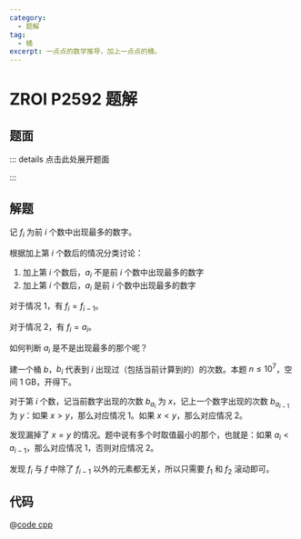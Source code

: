 ```yaml
---
category:
  - 题解
tag:
  - 桶
excerpt: 一点点的数学推导，加上一点点的桶。
---
```


# ZROI P2592 题解

## 题面

::: details 点击此处展开题面

<!-- @include: ../../source/ZR-2605/problem.md -->

:::

## 解题

记 $f_i$ 为前 $i$ 个数中出现最多的数字。

根据加上第 $i$ 个数后的情况分类讨论：

1. 加上第 $i$ 个数后，$a_i$ 不是前 $i$ 个数中出现最多的数字
2. 加上第 $i$ 个数后，$a_i$ 是前 $i$ 个数中出现最多的数字

对于情况 1，有 $f_i = f_{i - 1}$。

对于情况 2，有 $f_i = a_i$。

如何判断 $a_i$ 是不是出现最多的那个呢？

建一个桶 $b$，$b_i$ 代表到 $i$ 出现过（包括当前计算到的）的次数。本题 $n \leq 10^7$，空间 1 GB，开得下。

对于第 $i$ 个数，记当前数字出现的次数 $b_{a_i}$ 为 $x$，记上一个数字出现的次数 $b_{a_{i - 1}}$ 为 $y$：如果 $x > y$，那么对应情况 1。如果 $x < y$，那么对应情况 2。

发现漏掉了 $x = y$ 的情况。题中说有多个时取值最小的那个，也就是：如果 $a_i < a_{i - 1}$，那么对应情况 1，否则对应情况 2。

发现 $f_i$ 与 $f$ 中除了 $f_{i - 1}$ 以外的元素都无关，所以只需要 $f_1$ 和 $f_2$ 滚动即可。

## 代码

@[code cpp](../../source/ZR-2605/bucket.cpp)
